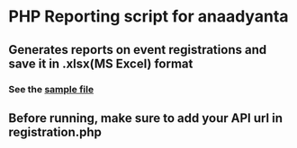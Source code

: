 # PHP Reporting script for anaadyanta

## Generates reports on event registrations and save it in .xlsx(MS Excel) format

### See the [sample file](https://github.com/priyesh9875/anaadyanata17_web/tree/master/report/registration-report.xlsx)
## Before running, make sure to add your API url in registration.php